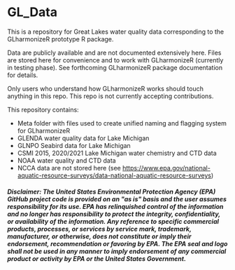 # GL_Data
This is a repository for Great Lakes water quality data corresponding to the GLharmonizeR prototype R package.

Data are publicly available and are not documented extensively here. Files are stored here for convenience and to work with GLharmonizeR (currently in testing phase). See forthcoming GLharmonizeR package documentation for details.

Only users who understand how GLharmonizeR works should touch anything in this repo. This repo is not currently accepting contributions.

This repository contains:
- Meta folder with files used to create unified naming and flagging system for GLharmonizeR
- GLENDA water quality data for Lake Michigan
- GLNPO Seabird data for Lake Michigan
- CSMI 2015, 2020/2021 Lake Michigan water chemistry and CTD data
- NOAA water quality and CTD data
- NCCA data are not stored here (see https://www.epa.gov/national-aquatic-resource-surveys/data-national-aquatic-resource-surveys)




##### Disclaimer: The United States Environmental Protection Agency (EPA) GitHub project code is provided on an "as is" basis and the user assumes responsibility for its use. EPA has relinquished control of the information and no longer has responsibility to protect the integrity, confidentiality, or availability of the information. Any reference to specific commercial products, processes, or services by service mark, trademark, manufacturer, or otherwise, does not constitute or imply their endorsement, recommendation or favoring by EPA. The EPA seal and logo shall not be used in any manner to imply endorsement of any commercial product or activity by EPA or the United States Government. 
